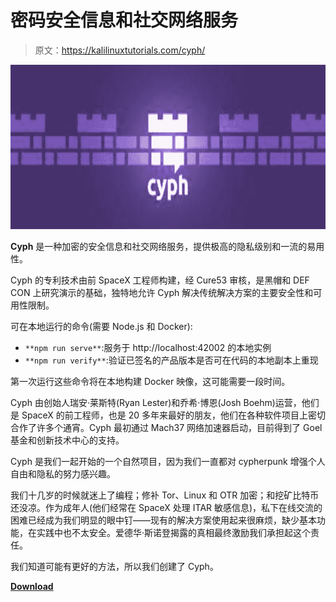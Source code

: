 # 密码安全信息和社交网络服务

> 原文：<https://kalilinuxtutorials.com/cyph/>

[![](img//c09aef17bd6a9a06432f12e2b9f77043.png)](https://blogger.googleusercontent.com/img/b/R29vZ2xl/AVvXsEimMZDsz0jmfCbA-njC5bwV6xpLxz9LFhg3msKtRf2lIZriYaAf1El93z2ucFNhIZI1LepFbyPcaWib3OIyhSKdrLvXBNsNm7QRFy7eZZTg7HlJwjbYancr4dOPa84Lq6UM43jhgeMQLAonjoG5-bhJxbjkfNfvmFaSW08zVGpxaKGgxKhCuV3NiMjs/s728/download.png)

**Cyph** 是一种加密的安全信息和社交网络服务，提供极高的隐私级别和一流的易用性。

Cyph 的专利技术由前 SpaceX 工程师构建，经 Cure53 审核，是黑帽和 DEF CON 上研究演示的基础，独特地允许 Cyph 解决传统解决方案的主要安全性和可用性限制。

可在本地运行的命令(需要 Node.js 和 Docker):

*   `**npm run serve**`:服务于 http://localhost:42002 的本地实例
*   `**npm run verify**`:验证已签名的产品版本是否可在代码的本地副本上重现

第一次运行这些命令将在本地构建 Docker 映像，这可能需要一段时间。

Cyph 由创始人瑞安·莱斯特(Ryan Lester)和乔希·博恩(Josh Boehm)运营，他们是 SpaceX 的前工程师，也是 20 多年来最好的朋友，他们在各种软件项目上密切合作了许多个通宵。Cyph 最初通过 Mach37 网络加速器启动，目前得到了 Goel 基金和创新技术中心的支持。

Cyph 是我们一起开始的一个自然项目，因为我们一直都对 cypherpunk 增强个人自由和隐私的努力感兴趣。

我们十几岁的时候就迷上了编程；修补 Tor、Linux 和 OTR 加密；和挖矿比特币还没凉。作为成年人(他们经常在 SpaceX 处理 ITAR 敏感信息)，私下在线交流的困难已经成为我们明显的眼中钉——现有的解决方案使用起来很麻烦，缺少基本功能，在实践中也不太安全。爱德华·斯诺登揭露的真相最终激励我们承担起这个责任。

我们知道可能有更好的方法，所以我们创建了 Cyph。

[**Download**](https://github.com/cyph/cyph)